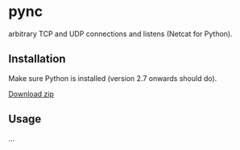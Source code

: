 # pync
arbitrary TCP and UDP connections and listens (Netcat for Python).

## Installation
Make sure Python is installed (version 2.7 onwards should do).

[Download zip](https://github.com/brenw0rth/pync/archive/refs/heads/main.zip)

## Usage
...
